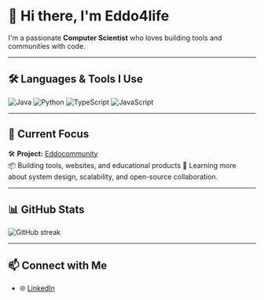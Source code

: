 # 👋 Hi there, I'm Eddo4life

I'm a passionate **Computer Scientist** who loves building tools and communities with code.  

---

## 🛠️ Languages & Tools I Use

![Java](https://img.shields.io/badge/-Java-007396?style=flat&logo=java&logoColor=white)
![Python](https://img.shields.io/badge/-Python-3776AB?style=flat&logo=python&logoColor=white)
![TypeScript](https://img.shields.io/badge/-TypeScript-3178C6?style=flat&logo=typescript&logoColor=white)
![JavaScript](https://img.shields.io/badge/-JavaScript-F7DF1E?style=flat&logo=javascript&logoColor=black)

---

## 🚀 Current Focus

🛠 **Project:** [Eddocommunity](https://github.com/eddo4life/eddocommunity-core)  
📦 Building tools, websites, and educational products 
🌱 Learning more about system design, scalability, and open-source collaboration.

---

## 📊 GitHub Stats

![GitHub streak](https://streak-stats.demolab.com/?user=eddo4life&theme=radical)

---

## 📫 Connect with Me

- 🌐 [LinkedIn](https://www.linkedin.com/in/eddo4life)
